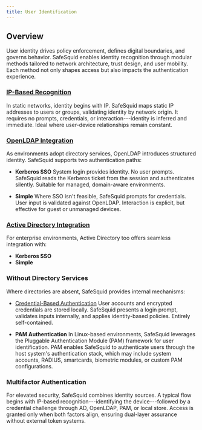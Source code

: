 ```yaml
---
title: User Identification
---
```


## Overview

User identity drives policy enforcement, defines digital boundaries, and governs behavior. SafeSquid enables identity recognition through modular methods tailored to network architecture, trust design, and user mobility. Each method not only shapes access but also impacts the authentication experience.

### [IP-Based Recognition](/docs/06-User%20Identification/03-IP-Based%20Authentication/main.md)

In static networks, identity begins with IP. SafeSquid maps static IP addresses to users or groups, validating identity by network origin. It requires no prompts, credentials, or interaction---identity is inferred and immediate. Ideal where user-device relationships remain constant.

### [OpenLDAP Integration](/docs/06-User%20Identification/02-Directory%20Services/OpenLDAP/main.md)

As environments adopt directory services, OpenLDAP introduces structured identity. SafeSquid supports two authentication paths:

- **Kerberos SSO** System login provides identity. No user prompts. SafeSquid reads the Kerberos ticket from the session and authenticates silently. Suitable for managed, domain-aware environments.

- **Simple** Where SSO isn't feasible, SafeSquid prompts for credentials. User input is validated against OpenLDAP. Interaction is explicit, but effective for guest or unmanaged devices.

### [Active Directory Integration](/docs/06-User%20Identification/02-Directory%20Services/Active%20Directory/main.md)

For enterprise environments, Active Directory too offers seamless integration with:

- **Kerberos SSO**
- **Simple**

### Without Directory Services

Where directories are absent, SafeSquid provides internal mechanisms:

- [Credential-Based Authentication](/docs/06-User%20Identification/01-Browser%20Based%20Authentication.md) User accounts and encrypted credentials are stored locally. SafeSquid presents a login prompt, validates inputs internally, and applies identity-based policies. Entirely self-contained.

- **PAM Authentication** In Linux-based environments, SafeSquid leverages the Pluggable Authentication Module (PAM) framework for user identification. PAM enables SafeSquid to authenticate users through the host system's authentication stack, which may include system accounts, RADIUS, smartcards, biometric modules, or custom PAM configurations.

### Multifactor Authentication

For elevated security, SafeSquid combines identity sources. A typical flow begins with IP-based recognition---identifying the device---followed by a credential challenge through AD, OpenLDAP, PAM, or local store. Access is granted only when both factors align, ensuring dual-layer assurance without external token systems.

